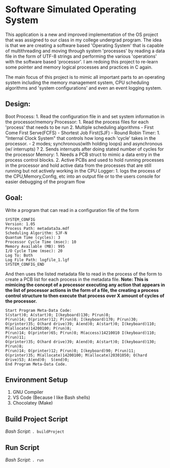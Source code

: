 # Software Simulated Operating System
This application is a new and improved implementation of the OS project that was assigned to our class in my college undergrad program. The idea is
that we are creating a software based 'Operating System' that is capable of multithreading and moving through system 'processes' by reading a
data file in the form of UTF-8 strings and performing the various 'operations' with the software based 'processor'. I am redoing this project
to re-learn some pointer and memory logical processes and practices in C again.

The main focus of this project is to mimic all important parts to an operating system including the memory management system, CPU scheduling
algorithms and 'system configurations' and even an event logging system.

Design:
---
Boot Process:
	1. Read the configuration file in and set system information in the processor/memory
Processor:
	1. Read the process files for each 'process' that needs to be run
	2. Multiple scheduling algorithms
		- First Come First Serve(FCFS)
		- Shortest Job First(SJF)
		- Round Robin
Timer:
	1. "Internal Clock System" that controls how long each 'cycle' takes in the processor. 
		- 2 modes; synchronous(with holding loops) and asynchronous (w/ interrupts) ?
	2. Sends interrupts after doing stated number of cycles for the processor
Memory:
	1. Needs a PCB struct to mimic a data entry in the process control blocks.
	2. Active PCBs and used to hold running processes in the processor and hold active data from the processes that are still running but not actively working in the CPU
Logger:
	1. logs the process of the CPU,Memory,Config, etc into an output file or to the users console for easier debugging of the program flow


Goal:
---
Write a program that can read in a configuration file of the form
```
SYSTEM_CONFIG
Version: 1.05
Process Path: metadata3a.mdf
Scheduling Algorithm: SJF-N
Quantum Time (cycles): 3 
Processor Cycle Time (msec): 10
Memory Available (MB): 995
I/O Cycle Time (msec): 20
Log To: Both
Log File Path: logfile_1.lgf
SYSTEM_CONFIG_END
```

And then uses the listed metadata file to read in the process of the form to create a PCB list for each process in the metadata file. 
**Note: This is mimicing the concept of a processor executing any action that appears in the list of processor actions in the form
of a file, the creating a process control structure to then execute that process over X amount of cycles of the processor.**
```
Start Program Meta-Data Code:
S(start)0; A(start)0; I(keyboard)130; P(run)8;
P(run)14; O(printer)12; P(run)8; I(keyboard)170; P(run)30;
O(printer)35; O(hard drive)39; A(end)0; A(start)0; I(keyboard)110; M(allocate)14200100; P(run)8;
P(run)14; O(printer)65; P(run)8; M(access)14210010 I(keyboard)110; P(run)11;
O(printer)35; O(hard drive)39; A(end)0; A(start)0; I(keyboard)130; P(run)8;
P(run)14; O(printer)12; P(run)8; I(keyboard)90; P(run)11;
O(printer)35; M(allocate)14200100; M(allocate)20301050; O(hard drive)53; A(end)0;  S(end)0;
End Program Meta-Data Code.
```

## Environment Setup
1. GNU Compiler
2. VS Code (Because I like Bash shells)
3. Chocolatey (Make)








## Build Project Script
*Bash Script*: `. buildProject`

## Run Script
*Bash Script*: `. run`